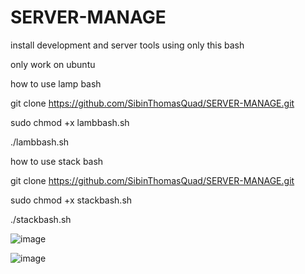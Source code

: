 # SERVER-MANAGE

install development and server tools using only this bash

only work on ubuntu

how to use lamp bash

git clone https://github.com/SibinThomasQuad/SERVER-MANAGE.git

sudo chmod +x lambbash.sh

./lambbash.sh

how to use stack bash

git clone https://github.com/SibinThomasQuad/SERVER-MANAGE.git

sudo chmod +x stackbash.sh

./stackbash.sh


![image](https://user-images.githubusercontent.com/54390036/208140601-939e7809-a83c-4021-8199-6d5ca3769e4e.png)


![image](https://user-images.githubusercontent.com/54390036/208140705-c6ba8d86-067b-4c2d-b569-3c7fa9f815b4.png)


